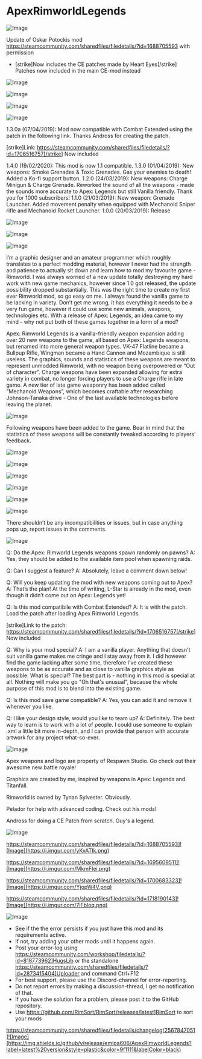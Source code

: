 # ApexRimworldLegends

![Image](https://i.imgur.com/buuPQel.png)

Update of Oskar Potockis mod
https://steamcommunity.com/sharedfiles/filedetails/?id=1688705593
with permission

- [strike]Now includes the CE patches made by Heart Eyes[/strike] Patches now included in the main CE-mod instead

![Image](https://i.imgur.com/pufA0kM.png)

	
![Image](https://i.imgur.com/Z4GOv8H.png)

![Image](https://i.imgur.com/tEVjIBi.png)


![Image](https://i.imgur.com/iLkd0uO.png)

1.3.0a (07/04/2019): Mod now compatible with Combat Extended using the patch in the following link. Thanks Andross for creating the patch.

[strike]Link: https://steamcommunity.com/sharedfiles/filedetails/?id=1706516757[/strike] Now included

1.4.0 (19/02/2020): This mod is now 1.1 compatible.
1.3.0 (01/04/2019): New weapons: Smoke Grenades &amp; Toxic Grenades. Gas your enemies to death! Added a Ko-fi support button.
1.2.0 (24/03/2019): New weapons: Charge Minigun &amp; Charge Grenade. Reworked the sound of all the weapons - made the sounds more accurate to Apex: Legends but still Vanilla friendly. Thank you for 1000 subscribers!
1.1.0 (21/03/2019): New weapon: Grenade Launcher. Added movement penalty when equipped with Mechanoid Sniper rifle and Mechanoid Rocket Launcher.
1.0.0 (20/03/2019): Release

![Image](https://i.imgur.com/U3tq0ie.png)


![Image](https://i.imgur.com/qVCxGbi.png)




![Image](https://i.imgur.com/4z7INVX.png)


I’m a graphic designer and an amateur programmer which roughly translates to a perfect modding material, however I never had the strength and patience to actually sit down and learn how to mod my favourite game - Rimworld. I was always worried of a new update totally destroying my hard work with new game mechanics, however since 1.0 got released, the update possibility dropped substantially. This was the right time to create my first ever Rimworld mod, so go easy on me. I always found the vanilla game to be lacking in variety. Don’t get me wrong, it has everything it needs to be a very fun game, however it could use some new animals, weapons, technologies etc. With a release of Apex: Legends, an idea came to my mind - why not put both of these games together in a form of a mod?

Apex: Rimworld Legends is a vanilla-friendly weapon expansion adding over 20 new weapons to the game, all based on Apex: Legends weapons, but renamed into more general weapon types. VK-47 Flatline became a Bullpup Rifle, Wingman became a Hand Cannon and Mozambique is still useless. The graphics, sounds and statistics of these weapons are meant to represent unmodded Rimworld, with no weapon being overpowered or “Out of character”. Charge weapons have been expanded allowing for extra variety in combat, no longer forcing players to use a Charge rifle in late game. A new tier of late game weaponry has been added called “Mechanoid Weapons”, which becomes craftable after researching Johnson-Tanaka drive - One of the last available technologies before leaving the planet.

![Image](https://i.imgur.com/ffHXvuS.png)


Following weapons have been added to the game. Bear in mind that the statistics of these weapons will be constantly tweaked according to players’ feedback.

![Image](https://i.imgur.com/d9tcOKx.png)

![Image](https://i.imgur.com/xCwGTD4.png)

![Image](https://i.imgur.com/TjZ0yqN.png)


![Image](https://i.imgur.com/YfTRpRw.png)

![Image](https://i.imgur.com/0Aixdtc.png)


![Image](https://i.imgur.com/TThyQst.png)

There shouldn’t be any incompatibilities or issues, but in case anything pops up, report issues in the comments.

![Image](https://i.imgur.com/oZM1i9z.png)


Q: Do the Apex: Rimworld Legends weapons spawn randomly on pawns?
A: Yes, they should be added to the available item pool when spawning raids.

Q: Can I suggest a feature?
A: Absolutely, leave a comment down below!

Q: Will you keep updating the mod with new weapons coming out to Apex?
A: That’s the plan! At the time of writing, L-Star is already in the mod, even though it didn’t come out on Apex: Legends yet!

Q: Is this mod compatibile with Combat Extended?
A: It is with the patch. Load the patch after loading Apex Rimworld Legends.

[strike]Link to the patch: https://steamcommunity.com/sharedfiles/filedetails/?id=1706516757[/strike] Now included

Q: Why is your mod special?
A: I am a vanilla player. Anything that doesn't suit vanilla game makes me cringe and I stay away from it. I did however find the game lacking after some time, therefore I've created these weapons to be as accurate and as close to vanilla graphics style as possible. What is special? The best part is - nothing in this mod is special at all. Nothing will make you go "Oh that's unusual", because the whole purpose of this mod is to blend into the existing game.

Q: Is this mod save game compatible?
A: Yes, you can add it and remove it whenever you like.

Q: I like your design style, would you like to team up?
A: Definitely. The best way to learn is to work with a lot of people. I could use someone to explain .xml a little bit more in-depth, and I can provide that person with accurate artwork for any project what-so-ever.

![Image](https://i.imgur.com/suv8HZw.png)


Apex weapons and logo are property of Respawn Studio. Go check out their awesome new battle royale!

Graphics are created by me, inspired by weapons in Apex: Legends and Titanfall.

Rimworld is owned by Tynan Sylvester. Obviously.

Pelador for help with advanced coding. Check out his mods!

Andross for doing a CE Patch from scratch. Guy's a legend.

![Image](https://i.imgur.com/PiqAXpl.png)



https://steamcommunity.com/sharedfiles/filedetails/?id=1688705593]![Image](https://i.imgur.com/yKvATIk.png)


https://steamcommunity.com/sharedfiles/filedetails/?id=1695609511]![Image](https://i.imgur.com/MkmFIei.png)


https://steamcommunity.com/sharedfiles/filedetails/?id=1700683323]![Image](https://i.imgur.com/YjopW4V.png)


https://steamcommunity.com/sharedfiles/filedetails/?id=1718190143]![Image](https://i.imgur.com/7lFbloq.png)


![Image](https://i.imgur.com/PwoNOj4.png)



-  See if the the error persists if you just have this mod and its requirements active.
-  If not, try adding your other mods until it happens again.
-  Post your error-log using https://steamcommunity.com/workshop/filedetails/?id=818773962]HugsLib or the standalone https://steamcommunity.com/sharedfiles/filedetails/?id=2873415404]Uploader and command Ctrl+F12
-  For best support, please use the Discord-channel for error-reporting.
-  Do not report errors by making a discussion-thread, I get no notification of that.
-  If you have the solution for a problem, please post it to the GitHub repository.
-  Use https://github.com/RimSort/RimSort/releases/latest]RimSort to sort your mods



https://steamcommunity.com/sharedfiles/filedetails/changelog/2567847051]![Image](https://img.shields.io/github/v/release/emipa606/ApexRimworldLegends?label=latest%20version&style=plastic&color=9f1111&labelColor=black)

